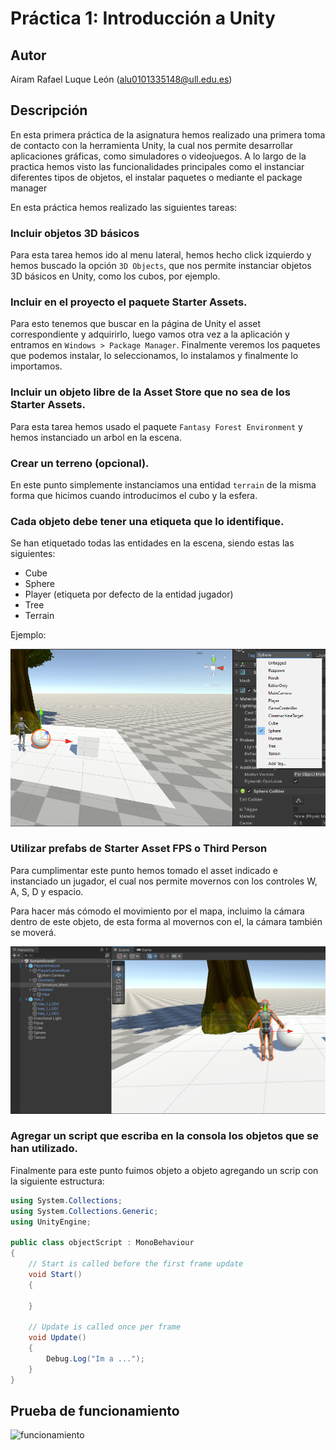 # Práctica 1: Introducción a Unity

## Autor

Airam Rafael Luque León (alu0101335148@ull.edu.es)

## Descripción

En esta primera práctica de la asignatura hemos realizado una primera toma de contacto con la herramienta Unity, la cual nos permite desarrollar aplicaciones gráficas, como simuladores o videojuegos. A lo largo de la practica hemos visto las funcionalidades principales como el instanciar diferentes tipos de objetos, el instalar paquetes o mediante el package manager 

En esta práctica hemos realizado las siguientes tareas:

### Incluir objetos 3D básicos

Para esta tarea hemos ido al menu lateral, hemos hecho click izquierdo y hemos buscado la opción `3D Objects`, que nos permite instanciar objetos 3D básicos en Unity, como los cubos, por ejemplo. 

### Incluir en el proyecto el paquete Starter Assets.

Para esto tenemos que buscar en la página de Unity el asset correspondiente y adquirirlo, luego vamos otra vez a la aplicación y entramos en `Windows > Package Manager`. Finalmente veremos los paquetes que podemos instalar, lo seleccionamos, lo instalamos y finalmente lo importamos.

### Incluir un objeto libre de la Asset Store que no sea de los Starter Assets.

Para esta tarea hemos usado el paquete `Fantasy Forest Environment` y hemos instanciado un arbol en la escena.

### Crear un terreno (opcional).

En este punto simplemente instanciamos una entidad `terrain` de la misma forma que hicimos cuando introducimos el cubo y la esfera.

### Cada objeto debe tener una etiqueta que lo identifique.

Se han etiquetado todas las entidades en la escena, siendo estas las siguientes:

- Cube
- Sphere
- Player (etiqueta por defecto de la entidad jugador)
- Tree
- Terrain

Ejemplo:

![example](/img/tag_example.png)

### Utilizar prefabs de Starter Asset FPS o Third Person

Para cumplimentar este punto hemos tomado el asset indicado e instanciado un jugador, el cual nos permite movernos con los controles W, A, S, D y espacio.

Para hacer más cómodo el movimiento por el mapa, incluimo la cámara dentro de este objeto, de esta forma al movernos con el, la cámara también se moverá.

![example](/img/player_example.png)


### Agregar un script que escriba en la consola los objetos que se han utilizado.

Finalmente para este punto fuimos objeto a objeto agregando un scrip con la siguiente estructura:

```C#
using System.Collections;
using System.Collections.Generic;
using UnityEngine;

public class objectScript : MonoBehaviour
{
    // Start is called before the first frame update
    void Start()
    {
        
    }

    // Update is called once per frame
    void Update()
    {
        Debug.Log("Im a ...");
    }
}
```

## Prueba de funcionamiento

![funcionamiento](/img/performance.gif)